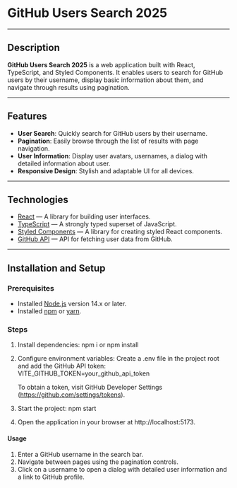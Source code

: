 # GitHub Users Search 2025

---

## Description

**GitHub Users Search 2025** is a web application built with React, TypeScript, and Styled Components. It enables users to search for GitHub users by their username, display basic information about them, and navigate through results using pagination.

---

## Features

- **User Search**: Quickly search for GitHub users by their username.
- **Pagination**: Easily browse through the list of results with page navigation.
- **User Information**: Display user avatars, usernames, a dialog with detailed information about user.
- **Responsive Design**: Stylish and adaptable UI for all devices.

---

## Technologies

- [React](https://reactjs.org/) — A library for building user interfaces.
- [TypeScript](https://www.typescriptlang.org/) — A strongly typed superset of JavaScript.
- [Styled Components](https://styled-components.com/) — A library for creating styled React components.
- [GitHub API](https://docs.github.com/en/rest) — API for fetching user data from GitHub.

---

## Installation and Setup

### Prerequisites

- Installed [Node.js](https://nodejs.org/) version 14.x or later.
- Installed [npm](https://www.npmjs.com/) or [yarn](https://yarnpkg.com/).

### Steps

1. Install dependencies:
   npm i or npm install

2. Configure environment variables: Create a .env file in the project root and add the GitHub API token:
   VITE_GITHUB_TOKEN=your_github_api_token

   To obtain a token, visit GitHub Developer Settings (https://github.com/settings/tokens).
3. Start the project:
   npm start
4. Open the application in your browser at http://localhost:5173.  

#### Usage
1.   Enter a GitHub username in the search bar.
2.   Navigate between pages using the pagination controls.
3.   Click on a username to open a dialog with detailed user information and a link to GitHub profile.









